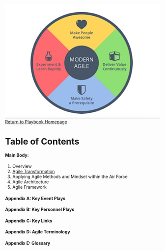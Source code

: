 ![Agile Image](AgileImage.jpg)
[Return to Playbook Homepage](https://wwalski.github.io/Playbook-Homepage/)
# Table of Contents
#### Main Body:  

1. Overview
2. [Agile Transformation](https://wwalski.github.io/agile-playbook/)
3. Applying Agile Methods and Mindset within the Air Force
4. Agile Architecture
5. Agile Framework
  
#### Appendix A: Key Event Plays  
#### Appendix B: Key Personnel Plays  
#### Appendix C: Key Links  
#### Appendix D: Agile Terminology  
#### Appendix E: Glossary  
